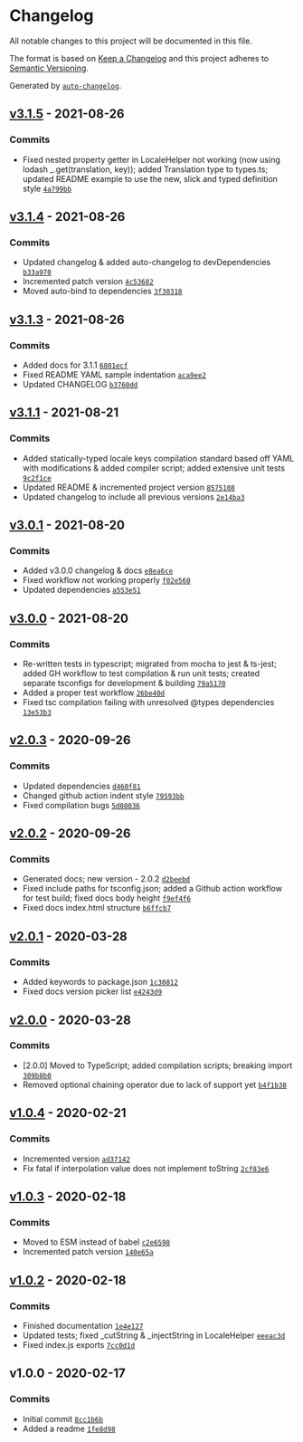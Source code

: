 # Changelog

All notable changes to this project will be documented in this file.

The format is based on [Keep a Changelog](https://keepachangelog.com/en/1.0.0/)
and this project adheres to [Semantic Versioning](https://semver.org/spec/v2.0.0.html).

Generated by [`auto-changelog`](https://github.com/CookPete/auto-changelog).

## [v3.1.5](https://github.com/artus9033/i18n-plus/compare/v3.1.4...v3.1.5) - 2021-08-26

### Commits

- Fixed nested property getter in LocaleHelper not working (now using lodash _.get(translation, key)); added Translation type to types.ts; updated README example to use the new, slick and typed definition style [`4a799bb`](https://github.com/artus9033/i18n-plus/commit/4a799bb68f2d5d9a9c0e87631b6ccde18fa00d85)

## [v3.1.4](https://github.com/artus9033/i18n-plus/compare/v3.1.3...v3.1.4) - 2021-08-26

### Commits

- Updated changelog & added auto-changelog to devDependencies [`b33a970`](https://github.com/artus9033/i18n-plus/commit/b33a9707db0d7a34b38828c55eb02d607837f439)
- Incremented patch version [`4c53682`](https://github.com/artus9033/i18n-plus/commit/4c53682696e4ed14e41444151982ea7551b2969a)
- Moved auto-bind to dependencies [`3f30318`](https://github.com/artus9033/i18n-plus/commit/3f30318c81cab26bb70d3c37022e57a728344bfb)

## [v3.1.3](https://github.com/artus9033/i18n-plus/compare/v3.1.1...v3.1.3) - 2021-08-26

### Commits

- Added docs for 3.1.1 [`6801ecf`](https://github.com/artus9033/i18n-plus/commit/6801ecfe5cf4a7b7e6cf999b61f385fc63ae7aaa)
- Fixed README YAML sample indentation [`aca9ee2`](https://github.com/artus9033/i18n-plus/commit/aca9ee20348327b7b2219aca5fc0150944ac4c5f)
- Updated CHANGELOG [`b3760dd`](https://github.com/artus9033/i18n-plus/commit/b3760dd1c0d613362a42f0a6061825cd6ea89815)

## [v3.1.1](https://github.com/artus9033/i18n-plus/compare/v3.0.1...v3.1.1) - 2021-08-21

### Commits

- Added statically-typed locale keys compilation standard based off YAML with modifications & added compiler script; added extensive unit tests [`9c2f1ce`](https://github.com/artus9033/i18n-plus/commit/9c2f1ce9c54af0ce3be876f7483fd87cc793028f)
- Updated README & incremented project version [`8575108`](https://github.com/artus9033/i18n-plus/commit/857510800ea93c5a14f33db5917d13da3f6e921f)
- Updated changelog to include all previous versions [`2e14ba3`](https://github.com/artus9033/i18n-plus/commit/2e14ba35b1dfa3c9b974e85b616c8381444c1c18)

## [v3.0.1](https://github.com/artus9033/i18n-plus/compare/v3.0.0...v3.0.1) - 2021-08-20

### Commits

- Added v3.0.0 changelog & docs [`e8ea6ce`](https://github.com/artus9033/i18n-plus/commit/e8ea6ce47f3417082bb16bd37fb230cf5f2473ab)
- Fixed workflow not working properly [`f02e560`](https://github.com/artus9033/i18n-plus/commit/f02e56056fe8eaace0279c8e32af4ef91eaa1960)
- Updated dependencies [`a553e51`](https://github.com/artus9033/i18n-plus/commit/a553e514736cd6474a189ad409748ef7618088a0)

## [v3.0.0](https://github.com/artus9033/i18n-plus/compare/v2.0.3...v3.0.0) - 2021-08-20

### Commits

- Re-written tests in typescript; migrated from mocha to jest & ts-jest; added GH workflow to test compilation & run unit tests; created separate tsconfigs for development & building [`79a5170`](https://github.com/artus9033/i18n-plus/commit/79a517081cb2145d9e0244d87c115f73518ee4b6)
- Added a proper test workflow [`26be40d`](https://github.com/artus9033/i18n-plus/commit/26be40dacbeeaa0408c546b7d1a5fbf81e72c3ac)
- Fixed tsc compilation failing with unresolved @types dependencies [`13e53b3`](https://github.com/artus9033/i18n-plus/commit/13e53b3579e379f3efaecad548994c38315db27d)

## [v2.0.3](https://github.com/artus9033/i18n-plus/compare/v2.0.2...v2.0.3) - 2020-09-26

### Commits

- Updated dependencies [`d460f81`](https://github.com/artus9033/i18n-plus/commit/d460f810913ab57e8ddd63b331190299894f6c82)
- Changed github action indent style [`79593bb`](https://github.com/artus9033/i18n-plus/commit/79593bb275abd641ba87adbc41e9c5f2239764fe)
- Fixed compilation bugs [`5d08036`](https://github.com/artus9033/i18n-plus/commit/5d08036eecb5a6d5dd880678878197bb7a9e4b4a)

## [v2.0.2](https://github.com/artus9033/i18n-plus/compare/v2.0.1...v2.0.2) - 2020-09-26

### Commits

- Generated docs; new version - 2.0.2 [`d2beebd`](https://github.com/artus9033/i18n-plus/commit/d2beebd5223bce8aaee0844abcb3e1955b781a77)
- Fixed include paths for tsconfig.json; added a Github action workflow for test build; fixed docs body height [`f9ef4f6`](https://github.com/artus9033/i18n-plus/commit/f9ef4f6a4596d1878f8a3e8d08d2858c215e2da2)
- Fixed docs index.html structure [`b6ffcb7`](https://github.com/artus9033/i18n-plus/commit/b6ffcb70a2e16a9d79d01136aca7fe533128d61d)

## [v2.0.1](https://github.com/artus9033/i18n-plus/compare/v2.0.0...v2.0.1) - 2020-03-28

### Commits

- Added keywords to package.json [`1c30812`](https://github.com/artus9033/i18n-plus/commit/1c308129c4368127ac2b7a6002f15ad236f8cf7a)
- Fixed docs version picker list [`e4243d9`](https://github.com/artus9033/i18n-plus/commit/e4243d95a56128a9be70c58861a888499f68f5b5)

## [v2.0.0](https://github.com/artus9033/i18n-plus/compare/v1.0.4...v2.0.0) - 2020-03-28

### Commits

- [2.0.0] Moved to TypeScript; added compilation scripts; breaking import [`309b8b0`](https://github.com/artus9033/i18n-plus/commit/309b8b06cecf711d0710c4354704f6047f820170)
- Removed optional chaining operator due to lack of support yet [`b4f1b38`](https://github.com/artus9033/i18n-plus/commit/b4f1b38ffc443df0ec7a6eec1e4299d0eed1dc8d)

## [v1.0.4](https://github.com/artus9033/i18n-plus/compare/v1.0.3...v1.0.4) - 2020-02-21

### Commits

- Incremented version [`ad37142`](https://github.com/artus9033/i18n-plus/commit/ad371422a8c93a862a4d44a6e9a021ee509ac951)
- Fix fatal if interpolation value does not implement toString [`2cf83e6`](https://github.com/artus9033/i18n-plus/commit/2cf83e6d71557b96516a21220e83cb82ddb60878)

## [v1.0.3](https://github.com/artus9033/i18n-plus/compare/v1.0.2...v1.0.3) - 2020-02-18

### Commits

- Moved to ESM instead of babel [`c2e6598`](https://github.com/artus9033/i18n-plus/commit/c2e65983acc3244d9b23efc1240854be2f6271c2)
- Incremented patch version [`140e65a`](https://github.com/artus9033/i18n-plus/commit/140e65aaa6ec0a8716965e44f2358d49bea6f387)

## [v1.0.2](https://github.com/artus9033/i18n-plus/compare/v1.0.0...v1.0.2) - 2020-02-18

### Commits

- Finished documentation [`1e4e127`](https://github.com/artus9033/i18n-plus/commit/1e4e12725d21675a317ca13e4c38e5278bc4d6e8)
- Updated tests; fixed _cutString & _injectString in LocaleHelper [`eeeac3d`](https://github.com/artus9033/i18n-plus/commit/eeeac3d22fc83c5dd92ba69f69ffe1688a7c6544)
- Fixed index.js exports [`7cc0d1d`](https://github.com/artus9033/i18n-plus/commit/7cc0d1d8acff24c153849941293e2df1cb417745)

## v1.0.0 - 2020-02-17

### Commits

- Initial commit [`8cc1b6b`](https://github.com/artus9033/i18n-plus/commit/8cc1b6b355a7bac54d650be86e5073ab872141b3)
- Added a readme [`1fe8d98`](https://github.com/artus9033/i18n-plus/commit/1fe8d98272305eb7c727f65766b97e7d1456b824)

